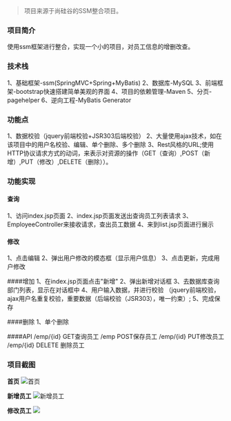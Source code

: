 >项目来源于尚硅谷的SSM整合项目。

### 项目简介
使用ssm框架进行整合，实现一个小的项目，对员工信息的增删改查。

### 技术栈
1、基础框架-ssm(SpringMVC+Spring+MyBatis)
2、数据库-MySQL
3、前端框架-bootstrap快速搭建简单美观的界面
4、项目的依赖管理-Maven
5、分页-pagehelper
6、逆向工程-MyBatis Generator

### 功能点
1、数据校验（jquery前端校验+JSR303后端校验）
2、大量使用ajax技术，如在该项目中的用户名校验、编辑、单个删除、多个删除
3、Rest风格的URL;使用HTTP协议请求方式的动词，来表示对资源的操作（GET（查询）,POST（新增）,PUT（修改）,DELETE（删除））。

### 功能实现

#### 查询
1、访问index.jsp页面
2、index.jsp页面发送出查询员工列表请求
3、EmployeeController来接收请求，查出员工数据
4、来到list.jsp页面进行展示

#### 修改
1、点击编辑
2、弹出用户修改的模态框（显示用户信息）
3、点击更新，完成用户修改

####增加
1、在index.jsp页面点击"新增"
2、弹出新增对话框
3、去数据库查询部门列表，显示在对话框中
4、用户输入数据，并进行校验
（jquery前端校验，ajax用户名重复校验，重要数据（后端校验（JSR303），唯一约束）;
5、完成保存

####删除
1、单个删除

####API
/emp/{id} GET查询员工
/emp      POST保存员工
/emp/{id} PUT修改员工
/emp/{id} DELETE 删除员工

### 项目截图
**首页**
![首页](http://pe3y62arm.bkt.clouddn.com/18-9-13/91073783.jpg)

**新增员工**
![新增员工](http://pe3y62arm.bkt.clouddn.com/18-9-13/96886848.jpg)

**修改员工**
![](http://pe3y62arm.bkt.clouddn.com/18-9-13/39562190.jpg)